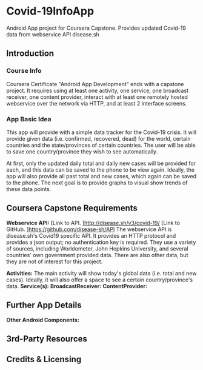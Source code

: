 # Covid-19InfoApp
Android App project for Coursera Capstone. Provides updated Covid-19 data from webservice API disease.sh

## Introduction

### Course Info
Coursera Certificate "Android App Development" ends with a capstone project. It requires using at least one activity, one service, one broadcast receiver, one content provider, interact with at least one remotely hosted webservice over the network via HTTP, and at least 2 interface screens.

### App Basic Idea
This app will provide with a simple data tracker for the Covid-19 crisis. It will provide given data (i.e. confirmed, recovered, dead) for the world, certain countries and the state/provinces of certain countries. The user will be able to save one country/province they wish to see automatically.

At first, only the updated daily total and daily new cases will be provided for each, and this data can be saved to the phone to be view again. Ideally, the app will also provide all past total and new cases, which again can be saved to the phone. The next goal is to provide graphs to visual show trends of these data points. 


## Coursera Capstone Requirements

**Webservice API:** [Link to API. ]http://disease.sh/v3/covid-19/ [Link to GitHub. ]https://github.com/disease-sh/API The webservice API is disease.sh's Covid19 specific API. It provides an HTTP protocol and provides a json output; no authentication key is required. They use a variety of sources, including Worldometer, John Hopkins University, and several countries' own government provided data. There are also other data, but they are not of interest for this project.

**Activities:** The main activity will show today's global data (i.e. total and new cases). Ideally, it will also offer a space to see a certain country/province's data.
**Service(s):**
**BroadcastReceiver:**
**ContentProvider:**


## Further App Details

**Other Android Components:**

## 3rd-Party Resources

## Credits & Licensing
